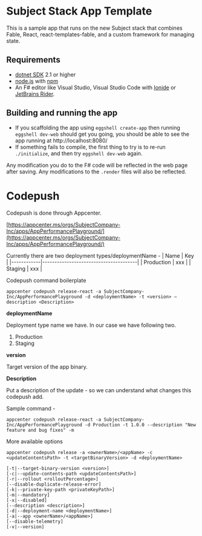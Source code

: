 # Subject Stack App Template

This is a sample app that runs on the new Subject stack that combines Fable, React, react-templates-fable, and a custom framework for managing state.

## Requirements

* [dotnet SDK](https://www.microsoft.com/net/download/core) 2.1 or higher
* [node.js](https://nodejs.org) with [npm](https://www.npmjs.com/)
* An F# editor like Visual Studio, Visual Studio Code with [Ionide](http://ionide.io/) or [JetBrains Rider](https://www.jetbrains.com/rider/).

## Building and running the app

* If you scaffolding the app using `eggshell create-app` then running `eggshell dev-web` should
  get you going, you should be able to see the app running at http://localhost:8080/
* If something fails to compile, the first thing to try is to re-run `./initialize`, and then
  try `eggshell dev-web` again.

Any modification you do to the F# code will be reflected in the web page after saving.
Any modifications to the `.render` files will also be reflected.

# Codepush

Codepush is done through Appcenter. 

[https://appcenter.ms/orgs/SubjectCompany-Inc/apps/AppPerformancePlayground/](https://appcenter.ms/orgs/SubjectCompany-Inc/apps/AppPerformancePlayground/)

Currently there are two deployment types/deploymentName -
| Name       | Key                                   |
|------------|---------------------------------------|
| Production | xxx                                   |
| Staging    | xxx                                   |


Codepush command boilerplate

```
appcenter codepush release-react -a SubjectCompany-Inc/AppPerformancePlayground -d <deploymentName> -t <version> —description <Description>
```

**deploymentName**

Deployment type name we have. In our case we have following two.

1. Production
2. Staging

**version**

Target version of the app binary.

**Description**

Put a description of the update - so we can understand what changes this codepush add.

Sample command -

  ```appcenter codepush release-react -a SubjectCompany-Inc/AppPerformancePlayground -d Production -t 1.0.0 --description "New feature and bug fixes" -m```

More available options

```
appcenter codepush release -a <ownerName>/<appName> -c <updateContentsPath> -t <targetBinaryVersion> -d <deploymentName>

[-t|--target-binary-version <version>]
[-с|--update-contents-path <updateContentsPath>]
[-r|--rollout <rolloutPercentage>]
[--disable-duplicate-release-error]
[-k|--private-key-path <privateKeyPath>]
[-m|--mandatory]
[-x|--disabled]
[--description <description>]
[-d|--deployment-name <deploymentName>]
[-a|--app <ownerName>/<appName>]
[--disable-telemetry]
[-v|--version]
```